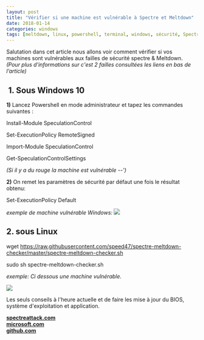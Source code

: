 ```yaml
---
layout: post
title: "Vérifier si une machine est vulnérable à Spectre et Meltdown"
date: 2018-01-14
categories: windows
tags: [meltdown, linux, powershell, terminal, windows, sécurité, Spectre]
---
```

Salutation dans cet article nous allons voir comment vérifier si vos machines sont vulnérables aux failles de sécurité spectre & Meltdown.  
_(Pour plus d'informations sur c'est 2 failles consultées les liens en bas de l’article)_ 

 **1\. Sous Windows 10**
------------------------

**1)** Lancez Powershell en mode administrateur et tapez les commandes suivantes :

Install-Module SpeculationControl

Set-ExecutionPolicy RemoteSigned

Import-Module SpeculationControl

Get-SpeculationControlSettings

_(Si il y a du rouge la machine est vulnérable --')_  
  
**2)** On remet les paramètres de sécurité par défaut une fois le résultat obtenu:

Set-ExecutionPolicy Default

_exemple de machine vulnérable Windows:_ ![](https://1.bp.blogspot.com/-P0FJmz7cG9U/YLVwTWmki4I/AAAAAAAAE-U/NGbjHqHrBmE_nEfybHtHvJLZFfxuLkhjACNcBGAsYHQ/s16000/fail_spectre.webp)

**2\. sous Linux**
------------------

wget https://raw.githubusercontent.com/speed47/spectre-meltdown-checker/master/spectre-meltdown-checker.sh

sudo sh spectre-meltdown-checker.sh

_exemple: Ci dessous une machine vulnérable._

![](https://1.bp.blogspot.com/--nFqcKiQ5dQ/YLVv1nrhmEI/AAAAAAAAE-M/BVo2xPuvePg3KHos9V85WJo4YA9ym-qngCNcBGAsYHQ/s16000/fail_specte_linux.webp)

Les seuls conseils à l'heure actuelle et de faire les mise à jour du BIOS, système d'exploitation et application.  

**[spectreattack.com](https://spectreattack.com/)**   
**[microsoft.com](https://support.microsoft.com/en-us/topic/windows-client-guidance-for-it-pros-to-protect-against-speculative-execution-side-channel-vulnerabilities-35820a8a-ae13-1299-88cc-357f104f5b11)**   
**[github.com](https://github.com/speed47/spectre-meltdown-checker)**